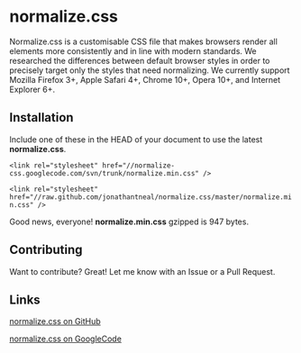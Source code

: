normalize.css
=============

Normalize.css is a customisable CSS file that makes browsers render all elements more consistently and in line with modern standards. We researched the differences between default browser styles in order to precisely target only the styles that need normalizing.  We currently support Mozilla Firefox 3+, Apple Safari 4+, Chrome 10+, Opera 10+, and Internet Explorer 6+.

Installation
-----------

Include one of these in the HEAD of your document to use the latest **normalize.css**.

``<link rel="stylesheet" href="//normalize-css.googlecode.com/svn/trunk/normalize.min.css" />``


``<link rel="stylesheet" href="//raw.github.com/jonathantneal/normalize.css/master/normalize.min.css" />``

Good news, everyone! **normalize.min.css** gzipped is 947 bytes.

Contributing
------------

Want to contribute? Great! Let me know with an Issue or a Pull Request.

Links
------------

[normalize.css on GitHub](https://github.com/jonathantneal/normalize.css)

[normalize.css on GoogleCode](https://normalize-css.googlecode.com/)